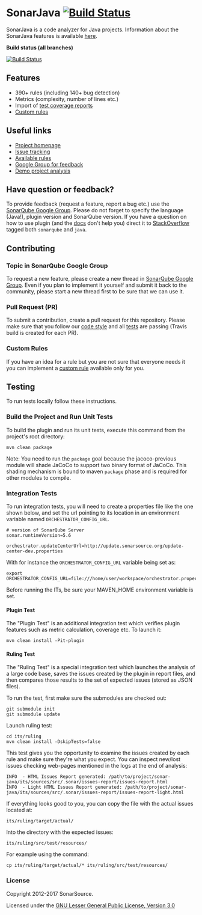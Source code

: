 SonarJava [![Build Status](https://travis-ci.org/SonarSource/sonar-java.svg?branch=master)](https://travis-ci.org/SonarSource/sonar-java) 
==========

SonarJava is a code analyzer for Java projects. Information about the SonarJava features is available [here](https://www.sonarsource.com/why-us/products/languages/java.html).

**Build status (all branches)**

[![Build Status](https://api.travis-ci.org/SonarSource/sonar-java.svg)](https://travis-ci.org/SonarSource/sonar-java)

Features
--------

* 390+ rules (including 140+ bug detection)
* Metrics (complexity, number of lines etc.)
* Import of [test coverage reports](http://docs.sonarqube.org/display/PLUG/Code+Coverage+by+Unit+Tests+for+Java+Project)
* [Custom rules](http://docs.sonarqube.org/display/DEV/Custom+Rules+for+Java)

Useful links
------------

* [Project homepage](http://docs.sonarqube.org/display/PLUG/Java+Plugin)
* [Issue tracking](http://jira.sonarsource.com/browse/SONARJAVA)
* [Available rules](https://nemo.sonarqube.org/coding_rules#languages=java|repositories=squid)
* [Google Group for feedback](https://groups.google.com/forum/#!forum/sonarqube)
* [Demo project analysis](https://nemo.sonarqube.org/overview?id=org.sonarsource.sonarqube%3Asonarqube)

Have question or feedback?
--------------------------

To provide feedback (request a feature, report a bug etc.) use the [SonarQube Google Group](https://groups.google.com/forum/#!forum/sonarqube). Please do not forget to specify the language (Java!), plugin version and SonarQube version.
If you have a question on how to use plugin (and the [docs](http://docs.sonarqube.org/display/PLUG/Java+Plugin) don't help you) direct it to [StackOverflow](http://stackoverflow.com/questions/tagged/sonarqube+java) tagged both `sonarqube` and `java`.

Contributing
------------

### Topic in SonarQube Google Group

To request a new feature, please create a new thread in [SonarQube Google Group](https://groups.google.com/forum/#!forum/sonarqube). Even if you plan to implement it yourself and submit it back to the community, please start a new thread first to be sure that we can use it.

### Pull Request (PR)

To submit a contribution, create a pull request for this repository. Please make sure that you follow our [code style](https://github.com/SonarSource/sonar-developer-toolset#code-style) and all [tests](#testing) are passing (Travis build is created for each PR).

### Custom Rules

If you have an idea for a rule but you are not sure that everyone needs it you can implement a [custom rule](http://docs.sonarqube.org/x/hQBJ) available only for you.

<a name="testing"></a>
Testing
-------

To run tests locally follow these instructions.

### Build the Project and Run Unit Tests

To build the plugin and run its unit tests, execute this command from the project's root directory:

    mvn clean package

Note: You need to run the `package` goal because the jacoco-previous module will shade JaCoCo to support two binary format of JaCoCo. This shading mechanism is bound to maven `package` phase and is required for other modules to compile.

### Integration Tests

To run integration tests, you will need to create a properties file like the one shown below, and set the url pointing to its location in an environment variable named `ORCHESTRATOR_CONFIG_URL`.

    # version of SonarQube Server
    sonar.runtimeVersion=5.6

    orchestrator.updateCenterUrl=http://update.sonarsource.org/update-center-dev.properties

With for instance the `ORCHESTRATOR_CONFIG_URL` variable being set as: 

    export ORCHESTRATOR_CONFIG_URL=file:///home/user/workspace/orchestrator.properties

Before running the ITs, be sure your MAVEN_HOME environment variable is set.

#### Plugin Test

The "Plugin Test" is an additional integration test which verifies plugin features such as metric calculation, coverage etc. To launch it:

    mvn clean install -Pit-plugin

#### Ruling Test

The "Ruling Test" is a special integration test which launches the analysis of a large code base, saves the issues created by the plugin in report files, and then compares those results to the set of expected issues (stored as JSON files).

To run the test, first make sure the submodules are checked out:

    git submodule init 
    git submodule update

Launch ruling test:

    cd its/ruling
    mvn clean install -DskipTests=false

This test gives you the opportunity to examine the issues created by each rule and make sure they're what you expect. You can inspect new/lost issues checking web-pages mentioned in the logs at the end of analysis:

    INFO  - HTML Issues Report generated: /path/to/project/sonar-java/its/sources/src/.sonar/issues-report/issues-report.html
    INFO  - Light HTML Issues Report generated: /path/to/project/sonar-java/its/sources/src/.sonar/issues-report/issues-report-light.html

If everything looks good to you, you can copy the file with the actual issues located at:

    its/ruling/target/actual/

Into the directory with the expected issues:

    its/ruling/src/test/resources/

For example using the command:

    cp its/ruling/target/actual/* its/ruling/src/test/resources/

### License

Copyright 2012-2017 SonarSource.

Licensed under the [GNU Lesser General Public License, Version 3.0](http://www.gnu.org/licenses/lgpl.txt)